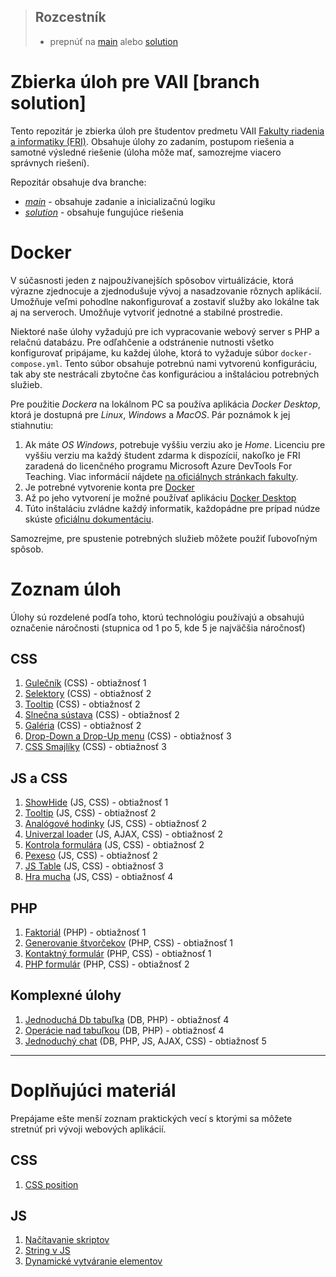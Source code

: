 > ## Rozcestník
> - prepnúť na [main](/../../tree/main) alebo [solution](/../../tree/solution)

# Zbierka úloh pre VAII [branch solution]
Tento repozitár je zbierka úloh pre študentov predmetu VAII [Fakulty riadenia a informatiky (FRI)](https://www.fri.uniza.sk/). Obsahuje úlohy zo zadaním, postupom riešenia a samotné výsledné riešenie (úloha môže mať, samozrejme viacero správnych 
riešení).

Repozitár obsahuje dva branche:
- [_main_](/../../tree/main) - obsahuje zadanie a inicializačnú logiku
- [_solution_](/../../tree/solution) - obsahuje fungujúce riešenia

# Docker
V súčasnosti jeden z najpoužívanejších spôsobov virtuálizácie, ktorá výrazne zjednocuje a zjednodušuje vývoj a nasadzovanie rôznych aplikácií. Umožňuje veľmi pohodlne nakonfigurovať a zostaviť služby ako lokálne tak aj na serveroch. Umožňuje vytvoriť jednotné a stabilné prostredie.

Niektoré naše úlohy vyžadujú pre ich vypracovanie webový server s PHP a relačnú databázu. Pre odľahčenie a odstránenie nutnosti všetko konfigurovať pripájame, ku každej úlohe, ktorá to vyžaduje súbor `docker-compose.yml`. Tento súbor obsahuje potrebnú nami vytvorenú konfiguráciu, tak aby ste nestrácali zbytočne čas konfiguráciou a inštaláciou potrebných služieb.

Pre použitie _Dockera_ na lokálnom PC sa používa aplikácia _Docker Desktop_, ktorá je dostupná pre _Linux_, _Windows_ a _MacOS_. Pár poznámok k jej stiahnutiu:

1.  Ak máte _OS Windows_, potrebuje vyššiu verziu ako je _Home_. Licenciu pre vyššiu verziu ma každý študent zdarma k 
    dispozícií, nakoľko je FRI zaradená do licenčného programu Microsoft Azure DevTools For Teaching. Viac informácií nájdete
    [na oficiálnych stránkach fakulty](https://www.fri.uniza.sk/stranka/softver-a-internet).
2.  Je potrebné vytvorenie konta pre [Docker](https://www.docker.com/)
3.  Až po jeho vytvorení je možné používať aplikáciu [Docker Desktop](https://www.docker.com/products/docker-desktop)
4.  Túto inštaláciu zvládne každý informatik, každopádne pre prípad núdze skúste [oficiálnu dokumentáciu](https://docs.docker.com/desktop/).

Samozrejme, pre spustenie potrebných služieb môžete použiť ľubovoľným spôsob.

# Zoznam úloh

Úlohy sú rozdelené podľa toho, ktorú technológiu používajú a obsahujú označenie náročnosti (stupnica od 1 po 5, kde 5 je najväčšia náročnosť)

## CSS
1. [Gulečník](css/pool/zadanie.md) (CSS) - obtiažnosť 1
1. [Selektory](css/selectors/zadanie.md) (CSS) - obtiažnosť 2
1. [Tooltip](css/tooltip/zadanie.md) (CSS) - obtiažnosť 2
1. [Slnečna sústava](css/solar-system/zadanie.md) (CSS) - obtiažnosť 2
1. [Galéria](css/gallery/zadanie.md) (CSS) - obtiažnosť 2
1. [Drop-Down a Drop-Up menu](css/dropdownmenu/zadanie.md) (CSS) - obtiažnosť 3
1. [CSS Smajlíky](css/emoticons/zadanie.md) (CSS) - obtiažnosť 3
   
## JS a CSS
1. [ShowHide](js/show-hide/zadanie.md) (JS, CSS) - obtiažnosť 1
1. [Tooltip](js/tooltip/zadanie.md) (JS, CSS) - obtiažnosť 2
1. [Analógové hodinky](js/analog-clock/zadanie.md) (JS, CSS) - obtiažnosť 2
1. [Univerzal loader](ajax/universal-loader/zadanie.md) (JS, AJAX, CSS) - obtiažnosť 2
1. [Kontrola formulára](js/form-check/zadanie.md) (JS, CSS) - obtiažnosť 2
1. [Pexeso](js/memory-game/zadanie.md) (JS, CSS) - obtiažnosť 2
1. [JS Table](js/data-table/zadanie.md) (JS, CSS) - obtiažnosť 3
1. [Hra mucha](js/fly-game/zadanie.md) (JS, CSS) - obtiažnosť 4

## PHP
1. [Faktoriál](php/factorial/zadanie.md) (PHP) - obtiažnosť 1
1. [Generovanie štvorčekov](php/squares/zadanie.md) (PHP, CSS) - obtiažnosť 1
1. [Kontaktný formulár](php/contact-form/zadanie.md) (PHP, CSS) - obtiažnosť 1 
1. [PHP formulár](php/form/zadanie.md) (PHP, CSS) - obtiažnosť 2 

## Komplexné úlohy
1. [Jednoduchá Db tabuľka](php/data-table/zadanie.md) (DB, PHP) - obtiažnosť 4
1. [Operácie nad tabuľkou](php/crud/zadanie.md) (DB, PHP) - obtiažnosť 4
1. [Jednoduchý chat](ajax/chat/zadanie.md) (DB, PHP, JS, AJAX, CSS) - obtiažnosť 5

___

# Doplňujúci materiál
Prepájame ešte menší zoznam praktických vecí s ktorými sa môžete stretnúť pri vývoji webových aplikácií.

## CSS
1. [CSS position](common/css-position.md)

## JS
1. [Načítavanie skriptov](common/js-onload.md)
1. [String v JS](common/js-praca-zo-stringom.md)
1. [Dynamické vytváranie elementov](common/js-dynamicke-vytvaranie-elementov.md)




